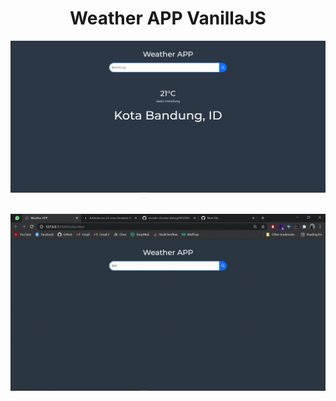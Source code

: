 <h1 align="center">Weather APP VanillaJS</h1>
<img src="assets/img/ss.png" alt="logo">
<br>
<br>

![Demo](assets/img/WeatherAPP.gif)
